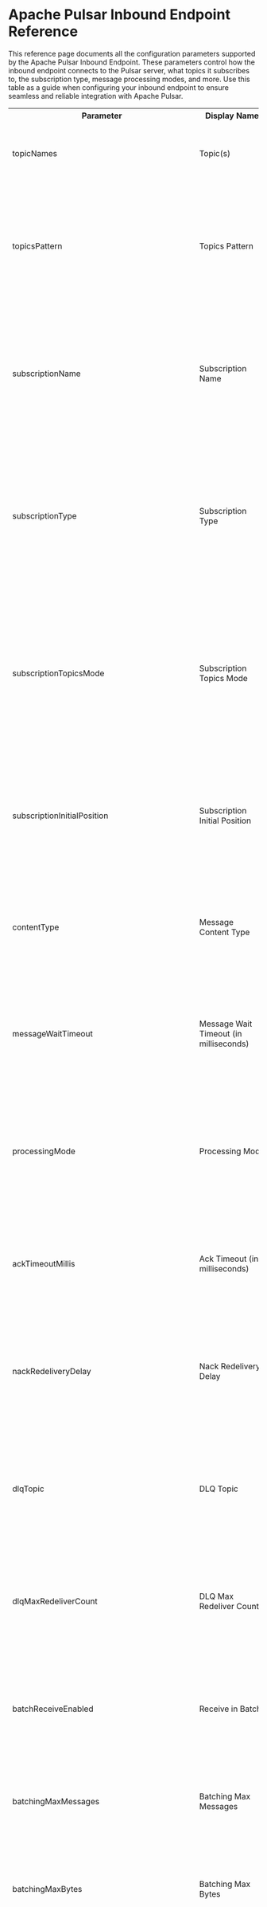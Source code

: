 # Apache Pulsar Inbound Endpoint Reference

This reference page documents all the configuration parameters supported by the Apache Pulsar Inbound Endpoint. These parameters control how the inbound endpoint connects to the Pulsar server, what topics it subscribes to, the subscription type, message processing modes, and more. Use this table as a guide when configuring your inbound endpoint to ensure seamless and reliable integration with Apache Pulsar.

<table>
    <tr>
        <th>Parameter</th>
        <th>Display Name</th>
        <th>Description</th>
        <th>Required</th>
    </tr>
    <tr>
        <td>topicNames</td>
        <td>Topic(s)</td>
        <td>Specifies a comma-separated list of Pulsar topic names to which the consumer will subscribe.</td>
        <td>No</td>
    </tr>
    <tr>
        <td>topicsPattern</td>
        <td>Topics Pattern</td>
        <td>Defines a regular expression pattern to match multiple topic names dynamically. This parameter is mutually exclusive with <code>topicNames</code>; only one of <code>topicsPattern</code> or <code>topicNames</code> should be specified.</td>
        <td>No</td>
    </tr>
    <tr>
        <td>subscriptionName</td>
        <td>Subscription Name</td>
        <td>Unique identifier for the subscription. This name is used to track the consumer's position and state within the topic, allowing message delivery to resume from the last acknowledged message.</td>
        <td>Yes</td>
    </tr>
    <tr>
        <td>subscriptionType</td>
        <td>Subscription Type</td>
        <td>Specifies the subscription mode for the consumer. Options include <code>Exclusive</code> (single consumer), <code>Shared</code> (round-robin across consumers), <code>Failover</code> (active-passive), and <code>Key_Shared</code> (key-based routing). The default value is <code>Exclusive</code>.</td>
        <td>No</td>
    </tr>
    <tr>
        <td>subscriptionTopicsMode</td>
        <td>Subscription Topics Mode</td>
        <td>
          Determines which types of topics the consumer subscribes to: <code>AllTopics</code> (both persistent and non-persistent), <code>PersistentOnly</code>, or <code>NonPersistentOnly</code>.<br>
          This parameter is required when <code>topicsPattern</code>; is used and has no effect if <code>topicNames</code> is specified.
        </td>
        <td>No</td>
    </tr>
    <tr>
        <td>subscriptionInitialPosition</td>
        <td>Subscription Initial Position</td>
        <td>Sets the initial position in the topic when the subscription is created. Choose <code>Latest</code> to start from new messages or <code>Earliest</code> to consume from the beginning of the topic.</td>
        <td>No</td>
    </tr>
    <tr>
        <td>contentType</td>
        <td>Message Content Type</td>
        <td>Indicates the expected content type of incoming Pulsar messages, such as <code>application/json</code> or <code>text/plain</code>. This helps with message parsing and processing.</td>
        <td>Yes</td>
    </tr>
    <tr>
        <td>messageWaitTimeout</td>
        <td>Message Wait Timeout (in milliseconds)</td>
        <td>Maximum duration (in milliseconds) the consumer will wait for a message before timing out. Useful for controlling polling behavior in synchronous receive operations.</td>
        <td>No</td>
    </tr>
    <tr>
        <td>processingMode</td>
        <td>Processing Mode</td>
        <td>Specifies whether messages are processed synchronously (Sync) or asynchronously (Async). Async mode can improve throughput by processing multiple messages concurrently.</td>
        <td>No</td>
    </tr>
    <tr>
        <td>ackTimeoutMillis</td>
        <td>Ack Timeout (in milliseconds)</td>
        <td>Time limit (in milliseconds) for the consumer to acknowledge a message. If the timeout is exceeded, the message will be redelivered to another consumer.</td>
        <td>No</td>
    </tr>
    <tr>
        <td>nackRedeliveryDelay</td>
        <td>Nack Redelivery Delay</td>
        <td>Specifies the delay (in milliseconds) before a negatively acknowledged message is redelivered to the consumer. Helps control retry intervals for failed messages.</td>
        <td>No</td>
    </tr>
    <tr>
        <td>dlqTopic</td>
        <td>DLQ Topic</td>
        <td>Name of the Dead Letter Queue (DLQ) topic where messages that cannot be processed successfully after a maximum number of attempts are sent for further analysis or handling.</td>
        <td>No</td>
    </tr>
    <tr>
        <td>dlqMaxRedeliverCount</td>
        <td>DLQ Max Redeliver Count</td>
        <td>Maximum number of times a message will be redelivered before being routed to the DLQ. Prevents infinite redelivery loops for problematic messages.</td>
        <td>No</td>
    </tr>
    <tr>
        <td>batchReceiveEnabled</td>
        <td>Receive in Batch</td>
        <td>Enables batch receiving mode, allowing the consumer to receive multiple messages in a single call, which can improve throughput and reduce network overhead.</td>
        <td>No</td>
    </tr>
    <tr>
        <td>batchingMaxMessages</td>
        <td>Batching Max Messages</td>
        <td>Sets the maximum number of messages that can be included in a single batch when batch receiving is enabled.</td>
        <td>No</td>
    </tr>
    <tr>
        <td>batchingMaxBytes</td>
        <td>Batching Max Bytes</td>
        <td>Defines the maximum total size (in bytes) of messages in a batch. Batching will be triggered if this size is reached before the max messages or timeout.</td>
        <td>No</td>
    </tr>
    <tr>
        <td>batchingTimeout</td>
        <td>Batching Timeout (in milliseconds)</td>
        <td>Specifies the maximum time (in milliseconds) to wait before delivering a batch, even if the batch is not full. Ensures timely message delivery.</td>
        <td>No</td>
    </tr>
    <tr>
        <td>batchIndexAckEnabled</td>
        <td>Enable Batch Index Acknowledgment</td>
        <td>Enables acknowledgment at the individual message index level within a batch, allowing for more granular message processing and redelivery.</td>
        <td>No</td>
    </tr>
    <tr>
        <td>maxPendingChunkedMessage</td>
        <td>Max Pending Chunked Message</td>
        <td>Maximum number of incomplete chunked messages that can be pending at any time. Helps control memory usage when handling large messages split into chunks.</td>
        <td>No</td>
    </tr>
    <tr>
        <td>expiryTimeOfIncompleteChunkedMessageMillis</td>
        <td>Expiry Time Of Incomplete Chunked Message (in milliseconds)</td>
        <td>Time limit (in milliseconds) for assembling a complete chunked message. Incomplete messages exceeding this time will be discarded.</td>
        <td>No</td>
    </tr>
    <tr>
        <td>autoAckOldestChunkedMessageOnQueueFull</td>
        <td>Auto Ack Oldest Chunked Message On Queue Full</td>
        <td>Automatically acknowledges and removes the oldest incomplete chunked message when the pending queue is full, preventing resource exhaustion.</td>
        <td>No</td>
    </tr>
    <tr>
        <td>autoUpdatePartitions</td>
        <td>Auto Update Partitions</td>
        <td>Enables automatic detection and subscription to new partitions for partitioned topics, ensuring the consumer receives messages from all partitions.</td>
        <td>No</td>
    </tr>
    <tr>
        <td>autoUpdatePartitionsIntervalSeconds</td>
        <td>Auto Update Partitions Interval (in seconds)</td>
        <td>Interval (in seconds) at which the consumer checks for new partitions in partitioned topics and updates its subscription accordingly.</td>
        <td>No</td>
    </tr>
    <tr>
        <td>receiverQueueSize</td>
        <td>Receiver Queue Size</td>
        <td>Number of messages that can be queued by the consumer before being processed. Larger values can improve throughput but increase memory usage.</td>
        <td>No</td>
    </tr>
    <tr>
        <td>maxTotalReceiverQueueSizeAcrossPartitions</td>
        <td>Max Total Receiver Queue Size Across Partitions</td>
        <td>Sets the maximum combined receiver queue size for all partitions of a partitioned topic, helping to control overall memory consumption.</td>
        <td>No</td>
    </tr>
    <tr>
        <td>replicateSubscriptionState</td>
        <td>Replicate Subscription State</td>
        <td>Enables replication of the subscription state across multiple Pulsar clusters, supporting geo-replication and disaster recovery scenarios.</td>
        <td>No</td>
    </tr>
    <tr>
        <td>readCompacted</td>
        <td>Read Compacted</td>
        <td>Configures the consumer to read only the latest value for each key from a compacted topic, reducing the number of messages delivered and improving efficiency.</td>
        <td>No</td>
    </tr>
</table>